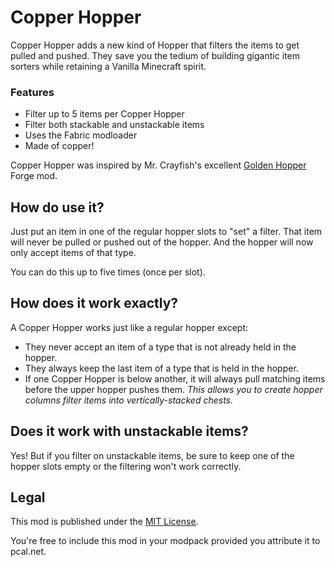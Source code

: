 # Copper Hopper

Copper Hopper adds a new kind of Hopper that filters the items to get pulled and pushed.  They 
save you the tedium of building gigantic item sorters while retaining a Vanilla Minecraft spirit.

### Features
* Filter up to 5 items per Copper Hopper
* Filter both stackable and unstackable items
* Uses the Fabric modloader
* Made of copper!

Copper Hopper was inspired by Mr. Crayfish's excellent [Golden Hopper](https://www.curseforge.com/minecraft/mc-mods/golden-hopper) Forge mod.

## How do use it?

Just put an item in one of the regular hopper slots to "set" a filter.  That item will never be pulled or
pushed out of the hopper.  And the hopper will now only accept items of that type.

You can do this up to five times (once per slot).

## How does it work exactly?

A Copper Hopper works just like a regular hopper except:

* They never accept an item of a type that is not already held in the hopper.
* They always keep the last item of a type that is held in the hopper.
* If one Copper Hopper is below another, it will always pull matching items before the upper hopper pushes them.  *This allows you to create hopper columns filter items into vertically-stacked chests.*

## Does it work with unstackable items?

Yes!  But if you filter on unstackable items, be sure to keep one of the hopper slots empty or
the filtering won't work correctly.


## Legal

This mod is published under the [MIT License](LICENSE).

You're free to include this mod in your modpack provided you attribute it to pcal.net.
